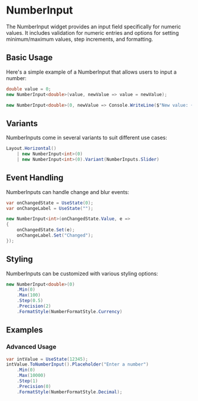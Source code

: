 # NumberInput

The NumberInput widget provides an input field specifically for numeric values. It includes validation for numeric entries and options for setting minimum/maximum values, step increments, and formatting.

## Basic Usage

Here's a simple example of a NumberInput that allows users to input a number:

```csharp
double value = 0;
new NumberInput<double>(value, newValue => value = newValue);
```

```csharp
new NumberInput<double>(0, newValue => Console.WriteLine($"New value: {newValue}"))
```

## Variants

NumberInputs come in several variants to suit different use cases:

```csharp 
Layout.Horizontal()
    | new NumberInput<int>(0)
    | new NumberInput<int>(0).Variant(NumberInputs.Slider)
```

## Event Handling

NumberInputs can handle change and blur events:

```csharp
var onChangedState = UseState(0);
var onChangeLabel = UseState("");

new NumberInput<int>(onChangedState.Value, e =>
{
    onChangedState.Set(e);
    onChangeLabel.Set("Changed");
});
```

## Styling

NumberInputs can be customized with various styling options:

```csharp
new NumberInput<double>(0)
    .Min(0)
    .Max(100)
    .Step(0.5)
    .Precision(2)
    .FormatStyle(NumberFormatStyle.Currency)
```

## Examples

### Advanced Usage

```csharp
var intValue = UseState(12345);
intValue.ToNumberInput().Placeholder("Enter a number")
    .Min(0)
    .Max(10000)
    .Step(1)
    .Precision(0)
    .FormatStyle(NumberFormatStyle.Decimal);
``` 

<WidgetDocs Type="Ivy.NumberInput" ExtensionTypes="Ivy.NumberInputExtensions" SourceUrl="https://github.com/Ivy-Interactive/Ivy-Framework/blob/main/Ivy/Widgets/Inputs/NumberInput.cs"/>